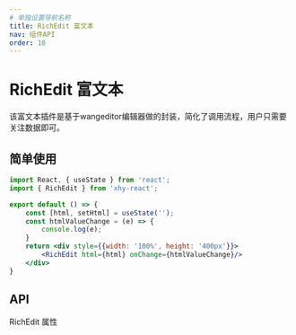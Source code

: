 ```yaml
---
# 单独设置导航名称
title: RichEdit 富文本
nav: 组件API
order: 10
---
```


# RichEdit 富文本
该富文本插件是基于wangeditor编辑器做的封装，简化了调用流程，用户只需要关注数据即可。

## 简单使用

```jsx
import React, { useState } from 'react';
import { RichEdit } from 'xhy-react';

export default () => {
    const [html, setHtml] = useState('');
    const htmlValueChange = (e) => {
        console.log(e);
    }
    return <div style={{width: '100%', height: '400px'}}>
        <RichEdit html={html} onChange={htmlValueChange}/>
    </div>
}
```

## API

RichEdit 属性
<API></API>